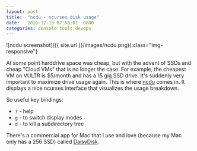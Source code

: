 ```yaml
---
layout: post
title:  "ncdu - ncurses disk usage"
date:   2016-12-13 07:58:01 -0800
categories: console tools devops
---
```


![ncdu screenshot]({{ site.url }}/images/ncdu.png){:class="img-responsive"} 

At some point harddrive space was cheap, but with the advent of SSDs and cheap "Cloud VMs" that is no longer the case. For example, the cheapest VM on VULTR is $5/month and has a 15 gig SSD drive. It's suddenly very important to maximize drive usage again. This is where [ncdu](https://dev.yorhel.nl/ncdu) comes in. It displays a nice ncurses interface that visualizes the usage breakdown.

So useful key bindings:

- `?` - help
- `g` - to switch display modes
- `d` - to kill a subdirectory tree

There's a commercial app for Mac that I use and love (because my Mac only has a 256 SSD) called [DaisyDisk](https://daisydiskapp.com/).

